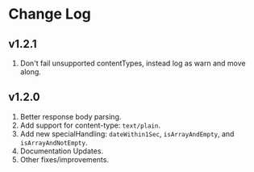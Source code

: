 # Change Log

## v1.2.1
1. Don't fail unsupported contentTypes, instead log as warn and move along.

## v1.2.0
1. Better response body parsing.
2. Add support for content-type: `text/plain`.
3. Add new specialHandling: `dateWithin1Sec`, `isArrayAndEmpty`, and `isArrayAndNotEmpty`.
4. Documentation Updates.
5. Other fixes/improvements.